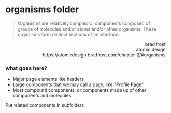 # organisms folder



> Organisms are relatively complex UI components composed of groups of molecules and/or atoms and/or other organisms. These organisms form distinct sections of an interface.

<div style="text-align: right">
brad frost <br />
atomic design <br />
https://atomicdesign.bradfrost.com/chapter-2/#organisms
</div>

### what goes here?
 - Major page elements like headers 
 - Large components that we may call a page, like "Profile Page" 
 - Most compound components, or components made up of other components and molecules
 

Put related components in subfolders
